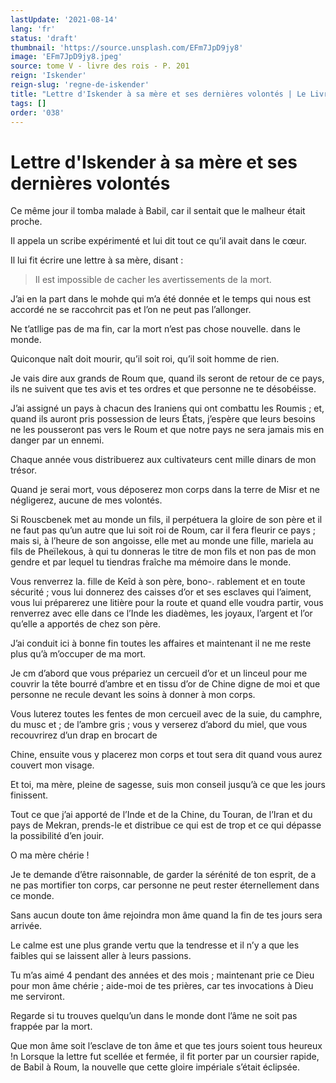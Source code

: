 ```yaml
---
lastUpdate: '2021-08-14'
lang: 'fr'
status: 'draft'
thumbnail: 'https://source.unsplash.com/EFm7JpD9jy8'
image: 'EFm7JpD9jy8.jpeg'
source: tome V - livre des rois - P. 201
reign: 'Iskender'
reign-slug: 'regne-de-iskender'
title: "Lettre d'Iskender à sa mère et ses dernières volontés | Le Livre des Rois | Shâhnâmeh"
tags: []
order: '038'
---
```


<!-- LTeX: language=fr -->

# Lettre d'Iskender à sa mère et ses dernières volontés

Ce même jour il tomba malade à Babil, car il sentait que le malheur était proche.

Il appela un scribe expérimenté et lui dit tout ce qu’il avait dans le cœur.

Il lui fit écrire une lettre à sa mère, disant :

> Il est impossible de cacher les avertissements de la mort.

J’ai en la part dans le mohde qui m’a été donnée et le temps qui nous est accordé ne se raccohrcit pas et l’on ne peut pas l’allonger.

Ne t’atllige pas de ma fin, car la mort n’est pas chose nouvelle. dans le monde.

Quiconque naît doit mourir, qu’il soit roi, qu’il soit homme de rien.

Je vais dire aux grands de Roum que, quand ils seront de retour de ce pays, ils ne suivent que tes avis et tes ordres et que personne ne te désobéisse.

J’ai assigné un pays à chacun des Iraniens qui ont combattu les Roumis ; et, quand ils auront pris possession de leurs États, j’espère que leurs besoins ne les pousseront pas vers le Roum et que notre pays ne sera jamais mis en danger par un ennemi.

Chaque année vous distribuerez aux cultivateurs cent mille dinars de mon trésor.

Quand je serai mort, vous déposerez mon corps dans la terre de Misr et ne négligerez, aucune de mes volontés.

Si Rouscbenek met au monde un fils, il perpétuera la gloire de son père et il ne faut pas qu’un autre que lui soit roi de Roum, car il fera fleurir ce pays ; mais si, à l’heure de son angoisse, elle met au monde une fille, mariela au fils de Pheïlekous, à qui tu donneras le titre de mon fils et non pas de mon gendre et par lequel tu tiendras fraîche ma mémoire dans le monde.

Vous renverrez la. fille de Keîd à son père, bono-.
rablement et en toute sécurité ; vous lui donnerez des caisses d’or et ses esclaves qui l’aiment, vous lui préparerez une litière pour la route et quand elle voudra partir, vous renverrez avec elle dans ce l’Inde les diadèmes, les joyaux, l’argent et l’or qu’elle a apportés de chez son père.

J’ai conduit ici à bonne fin toutes les affaires et maintenant il ne me reste plus qu’à m’occuper de ma mort.

Je cm d’abord que vous prépariez un cercueil d’or et un linceul pour me couvrir la tête bourré d’ambre et en tissu d’or de Chine digne de moi et que personne ne recule devant les soins à donner à mon corps.

Vous luterez toutes les fentes de mon cercueil avec de la suie, du camphre, du musc et ; de l’ambre gris ; vous y verserez d’abord du miel, que vous recouvrirez d’un drap en brocart de

Chine, ensuite vous y placerez mon corps et tout sera dit quand vous aurez couvert mon visage.

Et toi, ma mère, pleine de sagesse, suis mon conseil jusqu’à ce que les jours finissent.

Tout ce que j’ai apporté de l’Inde et de la Chine, du Touran, de l’Iran et du pays de Mekran, prends-le et distribue ce qui est de trop et ce qui dépasse la possibilité d’en jouir.

O ma mère chérie !

Je te demande d’être raisonnable, de garder la sérénité de ton esprit, de a ne pas mortifier ton corps, car personne ne peut rester éternellement dans ce monde.

Sans aucun doute ton âme rejoindra mon âme quand la fin de tes jours sera arrivée.

Le calme est une plus grande vertu que la tendresse et il n’y a que les faibles qui se laissent aller à leurs passions.

Tu m’as aimé
4 pendant des années et des mois ; maintenant prie ce Dieu pour mon âme chérie ; aide-moi de tes prières, car tes invocations à Dieu me serviront.

Regarde si tu trouves quelqu’un dans le monde dont l’âme ne soit pas frappée par la mort.

Que mon âme soit l’esclave de ton âme et que tes jours soient tous heureux !n Lorsque la lettre fut scellée et fermée, il fit porter par un coursier rapide, de Babil à Roum, la nouvelle que cette gloire impériale s’était éclipsée.
